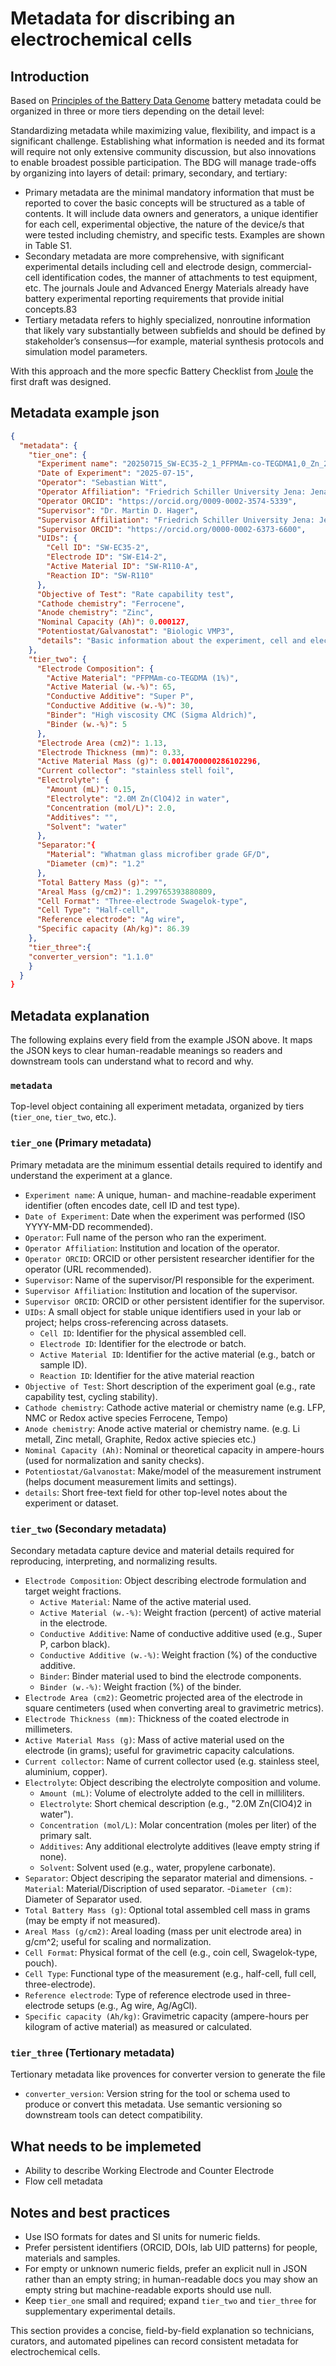 # Metadata for discribing an electrochemical cells

## Introduction 
Based on [Principles of the Battery Data Genome](https://doi.org/10.1016/j.joule.2022.08.008) battery metadata could be organized in three or more tiers depending on the detail level:
 
Standardizing metadata while maximizing value, flexibility, and impact is a significant challenge. Establishing what information is needed and its format will require not only extensive community discussion, but also innovations to enable broadest possible participation. The BDG will manage trade-offs by organizing into layers of detail: primary, secondary, and tertiary:    
- Primary metadata are the minimal mandatory information that must be reported to cover the basic concepts will be structured as a table of contents. It will include data owners and generators, a unique identifier for each cell, experimental objective, the nature of the device/s that were tested including chemistry, and specific tests. Examples are shown in Table S1.
- Secondary metadata are more comprehensive, with significant experimental details including cell and electrode design, commercial-cell identification codes, the manner of attachments to test equipment, etc. The journals Joule and Advanced Energy Materials already have battery experimental reporting requirements that provide initial concepts.83
- Tertiary metadata refers to highly specialized, nonroutine information that likely vary substantially between subfields and should be defined by stakeholder’s consensus—for example, material synthesis protocols and simulation model parameters.

With this approach and the more specfic Battery Checklist from [Joule](https://doi.org/10.1016/j.joule.2020.12.026) the first draft was designed.

## Metadata example json

```json
{
  "metadata": {
    "tier_one": {
      "Experiment name": "20250715_SW-EC35-2_1_PFPMAm-co-TEGDMA1,0_Zn_2MZnClO4_RC_data",
      "Date of Experiment": "2025-07-15",
      "Operator": "Sebastian Witt",
      "Operator Affiliation": "Friedrich Schiller University Jena: Jena, Thuringia, DE",
      "Operator ORCID": "https://orcid.org/0009-0002-3574-5339",
      "Supervisor": "Dr. Martin D. Hager",
      "Supervisor Affiliation": "Friedrich Schiller University Jena: Jena, Thuringia, DE",
      "Supervisor ORCID": "https://orcid.org/0000-0002-6373-6600",
      "UIDs": {
        "Cell ID": "SW-EC35-2",
        "Electrode ID": "SW-E14-2",
        "Active Material ID": "SW-R110-A",
        "Reaction ID": "SW-R110"
      },
      "Objective of Test": "Rate capability test",
      "Cathode chemistry": "Ferrocene",
      "Anode chemistry": "Zinc",
      "Nominal Capacity (Ah)": 0.000127,
      "Potentiostat/Galvanostat": "Biologic VMP3",
      "details": "Basic information about the experiment, cell and electrode materials"
    },
    "tier_two": {
      "Electrode Composition": {
        "Active Material": "PFPMAm-co-TEGDMA (1%)",
        "Active Material (w.-%)": 65,
        "Conductive Additive": "Super P",
        "Conductive Additive (w.-%)": 30,
        "Binder": "High viscosity CMC (Sigma Aldrich)",
        "Binder (w.-%)": 5
      },
      "Electrode Area (cm2)": 1.13,
      "Electrode Thickness (mm)": 0.33,
      "Active Material Mass (g)": 0.0014700000286102296,
      "Current collector": "stainless stell foil",
      "Electrolyte": {
        "Amount (mL)": 0.15,
        "Electrolyte": "2.0M Zn(ClO4)2 in water",
        "Concentration (mol/L)": 2.0,
        "Additives": "",
        "Solvent": "water"
      },
      "Separator:"{
        "Material": "Whatman glass microfiber grade GF/D",
        "Diameter (cm)": "1.2"
      },
      "Total Battery Mass (g)": "",
      "Areal Mass (g/cm2)": 1.299765393880809,
      "Cell Format": "Three-electrode Swagelok-type",
      "Cell Type": "Half-cell",
      "Reference electrode": "Ag wire",
      "Specific capacity (Ah/kg)": 86.39
    },
    "tier_three":{
    "converter_version": "1.1.0"
    }
  }
}
```

## Metadata explanation

The following explains every field from the example JSON above. It maps the JSON keys to clear human-readable meanings so readers and downstream tools can understand what to record and why.

### `metadata`
Top-level object containing all experiment metadata, organized by tiers (`tier_one`, `tier_two`, etc.).

### `tier_one` (Primary metadata)
Primary metadata are the minimum essential details required to identify and understand the experiment at a glance.

- `Experiment name`: A unique, human- and machine-readable experiment identifier (often encodes date, cell ID and test type).
- `Date of Experiment`: Date when the experiment was performed (ISO YYYY-MM-DD recommended).
- `Operator`: Full name of the person who ran the experiment.
- `Operator Affiliation`: Institution and location of the operator.
- `Operator ORCID`: ORCID or other persistent researcher identifier for the operator (URL recommended).
- `Supervisor`: Name of the supervisor/PI responsible for the experiment.
- `Supervisor Affiliation`: Institution and location of the supervisor.
- `Supervisor ORCID`: ORCID or other persistent identifier for the supervisor.
- `UIDs`: A small object for stable unique identifiers used in your lab or project; helps cross-referencing across datasets.
  - `Cell ID`: Identifier for the physical assembled cell.
  - `Electrode ID`: Identifier for the electrode or batch.
  - `Active Material ID`: Identifier for the active material (e.g., batch or sample ID).
  - `Reaction ID`: Identifier for the ative material reaction
- `Objective of Test`: Short description of the experiment goal (e.g., rate capability test, cycling stability).
- `Cathode chemistry`: Cathode active material or chemistry name (e.g. LFP, NMC or Redox active species Ferrocene, Tempo)
- `Anode chemistry`: Anode active material or chemistry name. (e.g. Li metall, Zinc metall, Graphite, Redox active spiecies etc.)
- `Nominal Capacity (Ah)`: Nominal or theoretical capacity in ampere-hours (used for normalization and sanity checks).
- `Potentiostat/Galvanostat`: Make/model of the measurement instrument (helps document measurement limits and settings).
- `details`: Short free-text field for other top-level notes about the experiment or dataset.

### `tier_two` (Secondary metadata)
Secondary metadata capture device and material details required for reproducing, interpreting, and normalizing results.

- `Electrode Composition`: Object describing electrode formulation and target weight fractions.
  - `Active Material`: Name of the active material used.
  - `Active Material (w.-%)`: Weight fraction (percent) of active material in the electrode.
  - `Conductive Additive`: Name of conductive additive used (e.g., Super P, carbon black).
  - `Conductive Additive (w.-%)`: Weight fraction (%) of the conductive additive.
  - `Binder`: Binder material used to bind the electrode components.
  - `Binder (w.-%)`: Weight fraction (%) of the binder.
- `Electrode Area (cm2)`: Geometric projected area of the electrode in square centimeters (used when converting areal to gravimetric metrics).
- `Electrode Thickness (mm)`: Thickness of the coated electrode in millimeters.
- `Active Material Mass (g)`: Mass of active material used on the electrode (in grams); useful for gravimetric capacity calculations.
- `Current collector`: Name of current collector used (e.g. stainless steel, aluminium, copper). 
- `Electrolyte`: Object describing the electrolyte composition and volume.
  - `Amount (mL)`: Volume of electrolyte added to the cell in milliliters.
  - `Electrolyte`: Short chemical description (e.g., "2.0M Zn(ClO4)2 in water").
  - `Concentration (mol/L)`: Molar concentration (moles per liter) of the primary salt.
  - `Additives`: Any additional electrolyte additives (leave empty string if none).
  - `Solvent`: Solvent used (e.g., water, propylene carbonate).
- `Separator`: Object descriping the separator material and dimensions.
    -`Material`: Material/Discription of used separator.
    -`Diameter (cm)`: Diameter of Separator used.
- `Total Battery Mass (g)`: Optional total assembled cell mass in grams (may be empty if not measured).
- `Areal Mass (g/cm2)`: Areal loading (mass per unit electrode area) in g/cm^2; useful for scaling and normalization.
- `Cell Format`: Physical format of the cell (e.g., coin cell, Swagelok-type, pouch).
- `Cell Type`: Functional type of the measurement (e.g., half-cell, full cell, three-electrode).
- `Reference electrode`: Type of reference electrode used in three-electrode setups (e.g., Ag wire, Ag/AgCl).
- `Specific capacity (Ah/kg)`: Gravimetric capacity (ampere-hours per kilogram of active material) as measured or calculated.

### `tier_three` (Tertionary metadata)
Tertionary metadata like provences for converter version to generate the file

- `converter_version`: Version string for the tool or schema used to produce or convert this metadata. Use semantic versioning so downstream tools can detect compatibility.

## What needs to be implemeted
- Ability to describe Working Electrode and Counter Electrode
- Flow cell metadata 

## Notes and best practices
- Use ISO formats for dates and SI units for numeric fields.
- Prefer persistent identifiers (ORCID, DOIs, lab UID patterns) for people, materials and samples.
- For empty or unknown numeric fields, prefer an explicit null in JSON rather than an empty string; in human-readable docs you may show an empty string but machine-readable exports should use null.
- Keep `tier_one` small and required; expand `tier_two` and `tier_three` for supplementary experimental details.

This section provides a concise, field-by-field explanation so technicians, curators, and automated pipelines can record consistent metadata for electrochemical cells.
